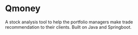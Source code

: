 # Qmoney
A stock analysis tool to help the portfolio managers make trade recommendation to their clients. Built on Java and Springboot.
